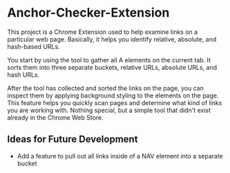 # Anchor-Checker-Extension

This project is a Chrome Extension used to help examine links on a particular web page. Basically, it helps you identify relative, absolute, and hash-based URLs.

You start by using the tool to gather all A elements on the current tab. It sorts them into three separate buckets, relative URLs, absolute URLs, and hash URLs. 

After the tool has collected and sorted the links on the page, you can inspect them by applying background styling to the elements on the page. This feature helps you quickly scan pages and determine what kind of links you are working with. Nothing special, but a simple tool that didn't exist already in the Chrome Web Store. 

## Ideas for Future Development 
+ Add a feature to pull out all links inside of a NAV element into a separate bucket 
